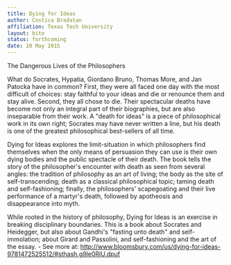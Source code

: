 ```yaml
---
title: Dying for Ideas 
author: Costica Bradatan
affiliation: Texas Tech University
layout: bite
status: forthcoming
date: 20 May 2015
---
```


The Dangerous Lives of the Philosophers

What do Socrates, Hypatia, Giordano Bruno, Thomas More, and Jan Patocka have in common? First, they were all faced one day with the most difficult of choices: stay faithful to your ideas and die or renounce them and stay alive. Second, they all chose to die. Their spectacular deaths have become not only an integral part of their biographies, but are also inseparable from their work. A "death for ideas" is a piece of philosophical work in its own right; Socrates may have never written a line, but his death is one of the greatest philosophical best-sellers of all time.

Dying for Ideas explores the limit-situation in which philosophers find themselves when the only means of persuasion they can use is their own dying bodies and the public spectacle of their death. The book tells the story of the philosopher's encounter with death as seen from several angles: the tradition of philosophy as an art of living; the body as the site of self-transcending; death as a classical philosophical topic; taming death and self-fashioning; finally, the philosophers' scapegoating and their live performance of a martyr's death, followed by apotheosis and disappearance into myth.

While rooted in the history of philosophy, Dying for Ideas is an exercise in breaking disciplinary boundaries. This is a book about Socrates and Heidegger, but also about Gandhi's "fasting unto death" and self-immolation; about Girard and Passolini, and self-fashioning and the art of the essay. - See more at: http://www.bloomsbury.com/us/dying-for-ideas-9781472525512/#sthash.g9le0RlU.dpuf